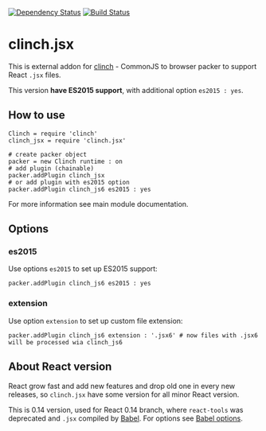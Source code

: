 [![Dependency Status](https://gemnasium.com/Meettya/clinch.jsx.svg)](https://gemnasium.com/Meettya/clinch.jsx)
[![Build Status](https://travis-ci.org/Meettya/clinch.jsx.svg?branch=master)](https://travis-ci.org/Meettya/clinch.jsx)

# clinch.jsx

This is external addon for [clinch](https://github.com/Meettya/clinch) - CommonJS to browser packer to support React ```.jsx``` files.

This version **have ES2015 support**, with additional option `es2015 : yes`.

## How to use

    Clinch = require 'clinch'
    clinch_jsx = require 'clinch.jsx'

    # create packer object
    packer = new Clinch runtime : on
    # add plugin (chainable)
    packer.addPlugin clinch_jsx
    # or add plugin with es2015 option
    packer.addPlugin clinch_js6 es2015 : yes

For more information see main module documentation.

## Options

### es2015

Use options `es2015` to set up ES2015 support:

    packer.addPlugin clinch_js6 es2015 : yes

### extension

Use option `extension` to set up custom file extension:

    packer.addPlugin clinch_js6 extension : '.jsx6' # now files with .jsx6 will be processed wia clinch_js6

## About React version

React grow fast and add new features and drop old one in every new releases, so ```clinch.jsx``` have some version for all minor React version.

This is 0.14 version, used for React 0.14 branch, where ```react-tools``` was deprecated and ```.jsx``` compiled by [Babel](http://babeljs.io/). For options see [Babel options](http://babeljs.io/docs/usage/options/).
